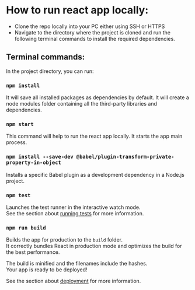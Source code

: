 # How to run react app locally:

* Clone the repo locally into your PC either using SSH or HTTPS
* Navigate to the directory where the project is cloned and run the following terminal commands to install the required dependencies.

## Terminal commands:

In the project directory, you can run:

### `npm install`

It will save all installed packages as dependencies by default. It will create a node modules folder containing all the third-party libraries and dependencies.

### `npm start`

This command will help to run the react app locally. It starts the app main process.

### `npm install --save-dev @babel/plugin-transform-private-property-in-object`

Installs a specific Babel plugin as a development dependency in a Node.js project.

### `npm test`

Launches the test runner in the interactive watch mode.\
See the section about [running tests](https://facebook.github.io/create-react-app/docs/running-tests) for more information.

### `npm run build`

Builds the app for production to the `build` folder.\
It correctly bundles React in production mode and optimizes the build for the best performance.

The build is minified and the filenames include the hashes.\
Your app is ready to be deployed!

See the section about [deployment](https://facebook.github.io/create-react-app/docs/deployment) for more information. 
